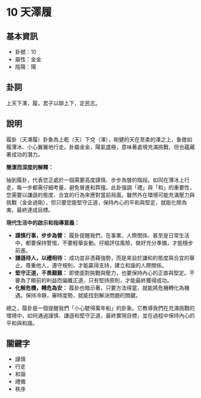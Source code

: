 # 10 天澤履

## 基本資訊
- 卦號：10
- 屬性：金金
- 陰陽：陽

## 卦詞
上天下澤，履，君子以辯上下，定民志。 

## 說明
履卦（天澤履）卦象為上乾（天）下兌（澤），剛健的天在至柔的澤之上，象徵如履薄冰、小心翼翼地行走。卦屬金金，陽氣盛極，意味著處境充滿挑戰，但也蘊藏著成功的潛力。

**簡潔而深度的解釋：**

抽到履卦，代表您正處於一個需要高度謹慎、步步為營的階段。如同在薄冰上行走，每一步都需仔細考量，避免冒進和莽撞。此卦強調「禮」與「和」的重要性，您需要以謙遜的態度、合宜的行為來應對當前局面。雖然外在環境可能充滿壓力與挑戰（金金過剛），但只要您能堅守正道，保持內心的平和與堅定，就能化險為夷，最終達成目標。

**現代生活中的啟示和指導意義：**

*   **謹慎行事，步步為營：** 履卦提醒我們，在事業、人際關係、甚至是日常生活中，都要保持警惕，不要輕舉妄動。仔細評估風險，做好充分準備，才能穩步前進。
*   **謙遜待人，以禮相待：** 成功並非憑藉強勢，而是來自於謙和的態度與合宜的舉止。尊重他人，遵守規則，才能贏得支持，建立和諧的人際關係。
*   **堅守正道，不畏艱難：** 即使面對挑戰與壓力，也要保持內心的正直與堅定。不要為了眼前的利益而偏離正道，只有堅持原則，才能最終獲得成功。
*   **化解危機，轉危為安：** 履卦也暗示著，只要方法得當，就能將危機轉化為機遇。保持冷靜，審時度勢，就能找到解決問題的關鍵。

總之，履卦是一個提醒我們「小心駛得萬年船」的卦象。它教導我們在充滿挑戰的環境中，如何通過謹慎、謙遜和堅守正道，最終實現目標，並在過程中保持內心的平和與和諧。

## 關鍵字
- 謹慎
- 行走
- 和諧
- 禮儀
- 秩序
